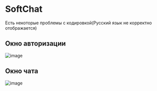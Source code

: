 # SoftChat
Есть некоторые проблемы с кодировкой(Русский язык не корректно отображается)

## Окно авторизации
![image](https://user-images.githubusercontent.com/53102064/216608089-a9a3cd83-c091-429e-a116-edcfaf60e2cf.png)

## Окно чата
![image](https://user-images.githubusercontent.com/53102064/216608643-0f58860d-f576-4619-a65a-ec2854a4f26f.png)

